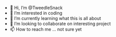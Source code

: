 - 👋 Hi, I’m @TweedleSnack
- 👀 I’m interested in coding
- 🌱 I’m currently learning what this is all about
- 💞️ I’m looking to collaborate on interesting project
- 📫 How to reach me ... not sure yet

<!---
TweedleSnack/TweedleSnack is a ✨ special ✨ repository because its `README.md` (this file) appears on your GitHub profile.
You can click the Preview link to take a look at your changes.
--->
